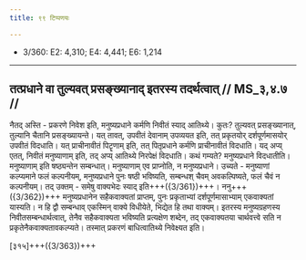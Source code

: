 ```yaml
---
title: ९९ टिप्पणयः

---
```

- 3/360: E2: 4,310; E4: 4,441; E6: 1,214

____________________________________________


## तत्प्रधाने वा तुल्यवत् प्रसङ्ख्यानाद् इतरस्य तदर्थत्वात् // MS_३,४.७ //

नैतद् अस्ति - प्रकरणे निवेश इति, मनुष्यप्रधाने कर्मणि निवीतं स्याद् आतिथ्ये। कुतः? तुल्यवत् प्रसङ्ख्यानात्, तुल्यानि चैतानि प्रसङ्ख्यायन्ते। यत् तावत्, उपवीतं देवानाम् उपव्ययत इति, तत् प्रकृतयोर् दर्शपूर्णमासयोर् उपवीतं विदधाति। यत् प्राचीनावीतं पिटॄणाम् इति, तत् पितृप्रधाने कर्मणि प्राचीनावीतं विदधाति। यद् अप्य् एतत्, निवीतं मनुष्याणाम् इति, तद् अप्य् आतिथ्ये निरपेक्षं विदधाति। कथं गम्यते? मनुष्यप्रधाने विदधातीति। मनुष्याणाम् इति षष्ठ्यन्तेन सम्बन्धात्। मनुष्याणाम् एव प्राप्नोति, न मनुष्यप्रधाने। उच्यते - मनुष्याणां कल्प्यमाने फलं कल्पनीयम्, मनुष्यप्रधाने पुनः षष्ठी भविष्यति, सम्बन्धश् चैवम् अवकल्पिष्यते, फलं चैवं न कल्पनीयम्। तद् उक्तम् - समेषु वाक्यभेदः स्याद् इति+++({3/361})+++।
ननु+++({3/362})+++ मनुष्यप्रधानेन सहैकवाक्यतां प्राप्तम्, पुनः प्रकृताभ्यां दर्शपूर्णमासाभ्याम् एकवाक्यतां यास्यति। न हि द्वौ सम्बन्धाव् एकस्मिन् वाक्ये विधीयेते, भिद्येत हि तथा वाक्यम्। इतरस्य मनुष्यग्रहणस्य निवीतसम्बन्धार्थत्वात्, तेनैव सहैकवाक्यता भविष्यति प्रत्यक्षेण शब्देन, तद् एकवाक्यतया चार्थवत्त्वे सति न प्रकृतेनैकवाक्यतावकल्प्यते। तस्मात् प्रकरणं बाधित्वातिथ्ये निवेक्ष्यत इति।

[३१५]+++({3/363})+++